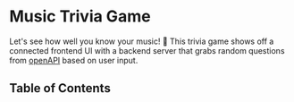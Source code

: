 # Music Trivia Game

Let's see how well you know your music! 🎵 This trivia game shows off a connected frontend UI with a backend server that grabs random questions from [openAPI](https://opentdb.com/api_config.php) based on user input.

## Table of Contents

